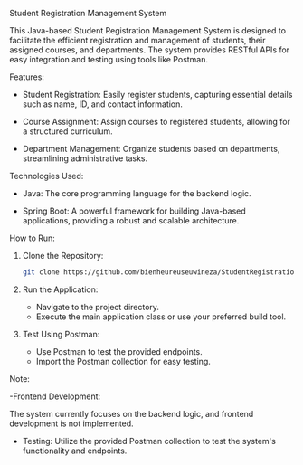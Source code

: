 

 Student Registration Management System

This Java-based Student Registration Management System is designed to facilitate the efficient registration and management of students, their assigned courses, and departments. The system provides RESTful APIs for easy integration and testing using tools like Postman.

 Features:

- Student Registration: Easily register students, capturing essential details such as name, ID, and contact information.

- Course Assignment: Assign courses to registered students, allowing for a structured curriculum.

- Department Management: Organize students based on departments, streamlining administrative tasks.

Technologies Used:

- Java: The core programming language for the backend logic.

- Spring Boot: A powerful framework for building Java-based applications, providing a robust and scalable architecture.

 How to Run:

1. Clone the Repository:
   ```bash
   git clone https://github.com/bienheureuseuwineza/StudentRegistrationManagementSystem.git
   ```

2. Run the Application:
   - Navigate to the project directory.
   - Execute the main application class or use your preferred build tool.

3. Test Using Postman:
   - Use Postman to test the provided endpoints.
   - Import the Postman collection for easy testing.


Note:

-Frontend Development:

  The system currently focuses on the backend logic, and frontend development is not implemented. 

- Testing:
  Utilize the provided Postman collection to test the system's functionality and endpoints.


